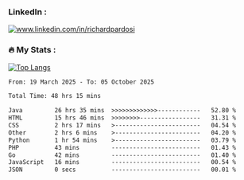 

<h3>LinkedIn :</h3>
<div id="badges">
  <a href="https://www.linkedin.com/in/richardpardosi/">
    <img src="https://img.shields.io/badge/LinkedIn-blue?style=for-the-badge&logo=linkedin&logoColor=white" alt="www.linkedin.com/in/richardpardosi"/>
  </a>
</div>

### :fire: My Stats :
[![Top Langs](https://github-readme-stats.vercel.app/api/top-langs/?username=RichardPardosi&layout=compact&theme=vision-friendly-dark)](https://github.com/RichardPardosi)



<!--START_SECTION:waka-->

```txt
From: 19 March 2025 - To: 05 October 2025

Total Time: 48 hrs 15 mins

Java         26 hrs 35 mins  >>>>>>>>>>>>>------------   52.80 %
HTML         15 hrs 46 mins  >>>>>>>>-----------------   31.31 %
CSS          2 hrs 17 mins   >------------------------   04.54 %
Other        2 hrs 6 mins    >------------------------   04.20 %
Python       1 hr 54 mins    >------------------------   03.79 %
PHP          43 mins         -------------------------   01.43 %
Go           42 mins         -------------------------   01.40 %
JavaScript   16 mins         -------------------------   00.54 %
JSON         0 secs          -------------------------   00.01 %
```

<!--END_SECTION:waka-->